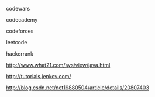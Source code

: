 
codewars

codecademy

codeforces

leetcode

hackerrank

http://www.what21.com/sys/view/java.html


http://tutorials.jenkov.com/


http://blog.csdn.net/net19880504/article/details/20807403

